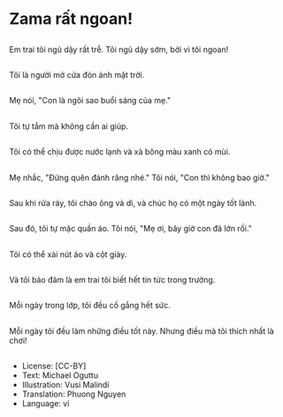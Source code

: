 # Zama rất ngoan!

##
Em trai tôi ngủ dậy rất trễ. Tôi ngủ dậy sớm, bởi vì tôi ngoan!

##
Tôi là người mở cửa đón ánh mặt trời.

##
Mẹ nói, "Con là ngôi sao buổi sáng của mẹ."

##
Tôi tự tắm mà không cần ai giúp.

##
Tôi có thể chịu được nước lạnh và xà bông màu xanh có mùi.

##
Mẹ nhắc, "Đừng quên đánh răng nhé." Tôi nói, "Con thì không bao giờ."

##
Sau khi rửa ráy, tôi chào ông và dì, và chúc họ có một ngày tốt lành.

##
Sau đó, tôi tự mặc quần áo. Tôi nói, "Mẹ ơi, bây giờ con đã lớn rồi."

##
Tôi có thể xài nút áo và cột giày.

##
Và tôi bảo đảm là em trai tôi biết hết tin tức trong trường.

##
Mỗi ngày trong lớp, tôi đều cố gắng hết sức.

##
Mỗi ngày tôi đều làm những điều tốt này. Nhưng điều mà tôi thích nhất là chơi!

##
* License: [CC-BY]
* Text: Michael Oguttu
* Illustration: Vusi Malindi
* Translation: Phuong Nguyen
* Language: vi
